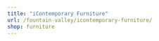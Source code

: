 ```yaml
---
title: "iContemporary Furniture"
url: /fountain-valley/icontemporary-furniture/
shop: furniture
---
```

